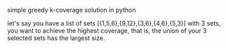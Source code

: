 simple greedy k-coverage solution in python

let's say you have a list of sets [{1,5,6},{9,12},{3,6},{4,6},{5,3}]
with 3 sets, you want to achieve the highest coverage, that is, the union of your 3 selected sets has the largest size.


